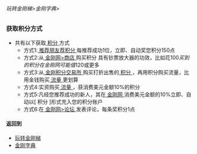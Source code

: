 ###### 玩转金刚梯>金刚字典>
### 获取积分方式

- 共有以下获取[ 积分 ](https://github.com/a2zitpro/web/blob/master/LadderFree/kkDictionary/KKPoints.md)方式
  - 方式1:[ 推荐朋友荐积分 ](https://github.com/a2zitpro/web/blob/master/LadderFree/kkDictionary/ShareKKToEarnKKPoints.md)每推荐成功1位，立即、自动奖您积分150点
  - 方式2:从[ 金刚网>商店 ](https://www.atozitpro.net/zh/shop/)购买积分 具有钞票放大器的功效，比如花$100买到的积分在金刚网可能值$120或更多
  - 方式3:从[ 金刚积分交易所 ]()购买打折出售的[ 积分 ]()，再用积分购买流量，比用金钱购买[ 流量 ]()更划算
  - 方式4:实资购买[ 流量 ]()，获消费美元金额10%的积分
  - 方式5:凡经您推荐成功的新人，其在[ 金刚网 ]()消费美元金额的10%立即、自动以[ 积分 ]形式充入您的积分账户
  - 方式6:在[ 金刚网>论坛 ](https://www.atozitpro.net/zh/forums/)发表评论，每条奖积分1点

#### 返回到
- [玩转金刚梯](https://github.com/a2zitpro/web/blob/master/LadderFree/A.md)
- [金刚字典](https://github.com/a2zitpro/web/blob/master/LadderFree/kkDictionary/KKDictionary.md)

